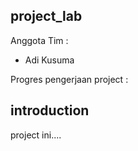## project_lab
Anggota Tim :
 - Adi Kusuma

Progres pengerjaan project : 

## introduction
project ini....
